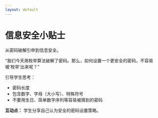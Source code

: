 ```yaml
---
layout: default
---
```


# 信息安全小贴士

从密码破解引申到信息安全。

“我们今天用枚举算法破解了密码。那么，如何设置一个更安全的密码，不容易被‘枚举’出来呢？”

引导学生思考：

*   密码长度
*   包含数字、字母（大小写）、特殊符号
*   不要用生日、简单数字序列等容易被猜到的密码

**互动点：** 学生分享自己认为安全的密码设置策略。